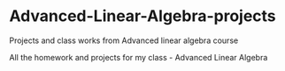 # Advanced-Linear-Algebra-projects
Projects and class works from Advanced linear algebra course

All the homework and projects for my class - Advanced Linear Algebra
